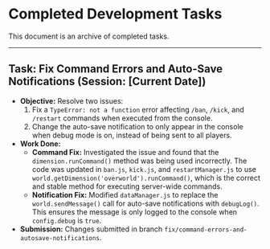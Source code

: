 # Completed Development Tasks

This document is an archive of completed tasks.

---

## Task: Fix Command Errors and Auto-Save Notifications (Session: [Current Date])

- **Objective:** Resolve two issues:
    1.  Fix a `TypeError: not a function` error affecting `/ban`, `/kick`, and `/restart` commands when executed from the console.
    2.  Change the auto-save notification to only appear in the console when debug mode is on, instead of being sent to all players.
- **Work Done:**
    - **Command Fix:** Investigated the issue and found that the `dimension.runCommand()` method was being used incorrectly. The code was updated in `ban.js`, `kick.js`, and `restartManager.js` to use `world.getDimension('overworld').runCommand()`, which is the correct and stable method for executing server-wide commands.
    - **Notification Fix:** Modified `dataManager.js` to replace the `world.sendMessage()` call for auto-save notifications with `debugLog()`. This ensures the message is only logged to the console when `config.debug` is `true`.
- **Submission:** Changes submitted in branch `fix/command-errors-and-autosave-notifications`.
